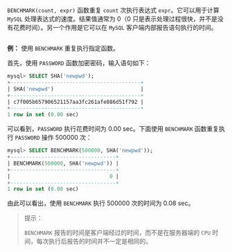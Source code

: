 `BENCHMARK(count, expr)` 函数重复 `count` 次执行表达式 `expr`。它可以用于计算 `MySQL` 处理表达式的速度。结果值通常为 0（0 只是表示处理过程很快，并不是没有花费时间）。另一个作用是它可以在 `MySQL` 客户端内部报告语句执行的时间。

```sql
```

**例：** 使用 `BENCHMARK` 重复执行指定函数。

首先，使用 `PASSWORD` 函数加密密码，输入语句如下：

```sql
mysql> SELECT SHA('newpwd');
+------------------------------------------+
| SHA('newpwd')                            |
+------------------------------------------+
| c7f005b657906521157aa3fc261afe886d51f792 |
+------------------------------------------+
1 row in set (0.00 sec)
```

可以看到，`PASSWORD` 执行花费时间为 0.00 sec。下面使用 `BENCHMARK` 函数重复执行 `PASSWORD` 操作 500000 次：

```sql
mysql> SELECT BENCHMARK(500000, SHA('newpwd'));
+----------------------------------+
| BENCHMARK(500000, SHA('newpwd')) |
+----------------------------------+
|                                0 |
+----------------------------------+
1 row in set (0.08 sec)
```

由此可以看出，使用 `BENCHMARK` 执行 500000 次的时间为 0.08 sec。

> 提示：
>
> `BENCHMARK` 报告的时间是客户端经过的时间，而不是在服务器端的 `CPU` 时间，每次执行后报告的时间并不一定是相同的。

